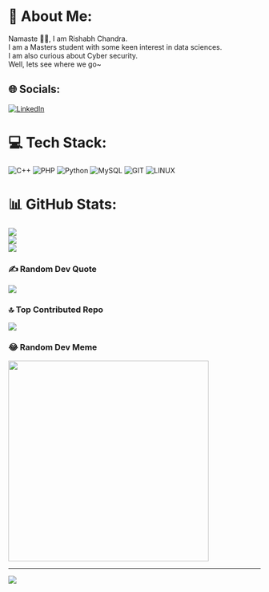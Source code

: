 # 💫 About Me:
Namaste 🙏🏽, I am Rishabh Chandra.<br>I am a Masters student with some keen interest in data sciences.<br>I am also curious about Cyber security.<br>Well, lets see where we go~


## 🌐 Socials:
[![LinkedIn](https://img.shields.io/badge/LinkedIn-%230077B5.svg?logo=linkedin&logoColor=white)](https://linkedin.com/in/rishabh--chandra) 

# 💻 Tech Stack:
![C++](https://img.shields.io/badge/c++-%2300599C.svg?style=for-the-badge&logo=c%2B%2B&logoColor=white) ![PHP](https://img.shields.io/badge/php-%23777BB4.svg?style=for-the-badge&logo=php&logoColor=white) ![Python](https://img.shields.io/badge/python-3670A0?style=for-the-badge&logo=python&logoColor=ffdd54) ![MySQL](https://img.shields.io/badge/mysql-%2300000f.svg?style=for-the-badge&logo=mysql&logoColor=white) ![GIT](https://img.shields.io/badge/Git-fc6d26?style=for-the-badge&logo=git&logoColor=white) ![LINUX](https://img.shields.io/badge/Linux-FCC624?style=for-the-badge&logo=linux&logoColor=black)
# 📊 GitHub Stats:
![](https://github-readme-stats.vercel.app/api?username=Rishabh-Studies&theme=react&hide_border=false&include_all_commits=true&count_private=true)<br/>
![](https://github-readme-streak-stats.herokuapp.com/?user=Rishabh-Studies&theme=react&hide_border=false)<br/>
![](https://github-readme-stats.vercel.app/api/top-langs/?username=Rishabh-Studies&theme=react&hide_border=false&include_all_commits=true&count_private=true&layout=compact)

### ✍️ Random Dev Quote
![](https://quotes-github-readme.vercel.app/api?type=horizontal&theme=radical)

### 🔝 Top Contributed Repo
![](https://github-contributor-stats.vercel.app/api?username=Rishabh-Studies&limit=5&theme=tokyonight&combine_all_yearly_contributions=true)

### 😂 Random Dev Meme
<img src='https://randommeme-five.vercel.app/' style="height: 400px;"/>

---
[![](https://visitcount.itsvg.in/api?id=Rishabh-Studies&icon=0&color=0)](https://visitcount.itsvg.in)

<!-- Proudly created with GPRM ( https://gprm.itsvg.in ) -->
